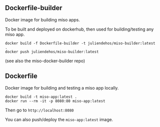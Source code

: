 
## Dockerfile-builder

Docker image for building miso apps.

To be built and deployed on dockerhub, then used for building/testing any miso
app.

```
docker build -f Dockerfile-builder -t juliendehos/miso-builder:latest .
docker push juliendehos/miso-builder:latest
```

(see also the miso-docker-builder repo)


## Dockerfile

Docker image for building and testing a miso app locally.

```
docker build -t miso-app:latest .
docker run --rm -it -p 8080:80 miso-app:latest
```

Then go to `http://localhost:8080`

You can also push/deploy the `miso-app:latest` image.

